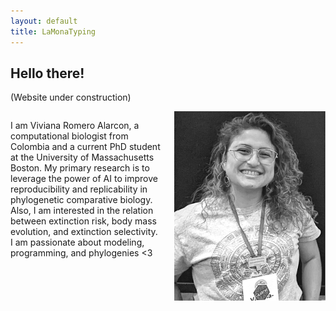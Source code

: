 ```yaml
---
layout: default
title: LaMonaTyping
---
```


## Hello there! 
(Website under construction)

<div style="display: flex;">
  <div style="flex: 50%; padding-right: 20px;">
 
I am Viviana Romero Alarcon, a computational biologist from Colombia and a current PhD student at the University of Massachusetts Boston. My primary research is to leverage the power of AI to improve reproducibility and replicability in phylogenetic comparative biology. Also, I am interested in the relation between extinction risk, body mass evolution, and extinction selectivity. I am passionate about modeling, programming, and phylogenies <3 


  </div>
  <div style="flex: 50%;">

<img src="img/Picture1.png" style="max-width: 100%; height: auto;">
  
  </div>
</div>


